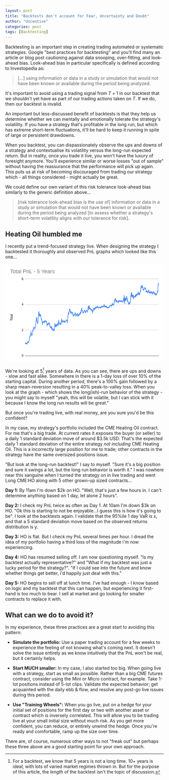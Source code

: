 ```yaml
---
layout: post
title: "Backtests don't account for Fear, Uncertainty and Doubt"
author: "Uncentive"
categories: post
tags: [Backtesting]
---
```


Backtesting is an important step in creating trading automated or systematic strategies. Google "best practices for backtesting" and you'll find many an article or blog post cautioning against data snooping, over-fitting, and look-ahead bias. Look-ahead bias in particular specifically is defined according to Investopedia as:

> [...] using information or data in a study or simulation that would not have been known or available during the period being analyzed.

It's important to avoid using a trading signal from $T+1$ in our backtest that we shouldn't yet have as part of our trading actions taken on $T$. If we do, then our backtest is invalid.

An important but less-discussed benefit of backtests is that they help us determine whether we can mentally and emotionally tolerate the strategy's volatility. If you have a strategy that's profitable in the long run, but which has extreme short-term fluctuations, it'll be hard to keep it running in spite of large or persistent drawdowns.

When you backtest, you can dispassionately observe the ups and downs of a strategy and contextualise its volatility versus the long-run expected return. But in reality, once you trade it live, you won't have the luxury of foresight anymore. You'll experience similar or worse losses "out of sample" without having the reassurance that the performance will pick up again. This puts us at risk of becoming discouraged from trading our strategy which - all things considered - might actually be great.

We could define our own variant of this risk tolerance look-ahead bias similarly to the generic definition above...

>  [risk tolerance look-ahead bias is the use of] information or data in a study or simulation that would not have been known or available during the period being analyzed [to assess whether a strategy's short-term volatility aligns with our tolerance for risk].

## Heating Oil humbled me
I recently put a trend-focused strategy live. When designing the strategy I backtested it thoroughly and observed PnL graphs which looked like this one...

<p align="center"><img src="assets/img/backtest_fud.png" /></p>

We're looking at 5[^1] years of data. As you can see, there are ups and downs - slow and fast alike. Somewhere in there is a 1-day loss of over 10% of the starting capital. During another period, there's a 100% gain followed by a sharp mean-reversion resulting in a 40% peak-to-valley loss. When you look at the graph - which shows the long(ish)-run behavior of the strategy - you might say to myself "yeah, this will be volatile, but I can stick with it because I know the long run results will be great."

But once you're trading live, with real money, are you sure you'd be this confident?

In my case, my strategy's portfolio included the CME Heating Oil contract. For me that's a big trade. At current rates it exposes the buyer (or seller) to a daily 1 standard deviation move of around \$3.5k USD. That's the expected daily 1 standard deviation of the entire strategy *not including* CME Heating Oil. This is a incorrectly large position for me to trade; other contracts in the strategy have the same oversized positions issue.

"But look at the long-run backtest!" I say to myself. "Sure it's a big position and sure it swings a lot, but the long run behavior is worth it." I was nowhere near this sanguine when I turned the strategy on in live trading and went Long CME:HO along with 5 other grown-up sized contracts...

**Day 1:** By 11am I'm down $2k on HO. "Well, that's just a few hours in. I can't determine anything based on 1 day, let alone 2 hours".

**Day 2:** I check my PnL twice as often as Day 1. At 10am I'm down \$3k on HO. "Ok this is starting to not be enjoyable...I guess this is how it's going to be". I look at the backtests again. I validate that the 95%ile 1 day VaR is x, and that a 5 standard deviation move based on the observed returns distribution is y.

**Day 3:** HO is flat. But I check my PnL several times per hour. I dread the idea of my portfolio having a third loss of the magnitude i'm now experiencing.

**Day 4:** HO has resumed selling off. I am now questioning myself. "Is my backtest actually representative?" and "What if my backtest was just a lucky period for the strategy?". "If I could see into the future and know whether things get better, i'd happily just deal with this."

**Day 5:** HO begins to sell off at lunch time. I've had enough - I know based on logic and my backtest that this can happen, but experiencing it first-hand is too much to bear. I sell at market and go looking for smaller contracts to replace it with.


## What can we do to avoid it?
In my experience, these three practices are a great start to avoiding this pattern:

- **Simulate the portfolio:** Use a paper trading account for a few weeks to experience the feeling of not knowing what's coming next. It doesn't solve the issue entirely as we know intuitively that the PnL won't be real, but it certainly helps.

- **Start MUCH smaller:** In my case, I also started too big. When going live with a strategy, start as small as possible. Rather than a big CME futures contract, consider using the Mini or Micro contract, for example. Take 1-lot positions instead of 5-lot clips. Validate the expected behavior; get acquainted with the daily ebb & flow, and resolve any post-go live issues during this period.

- **Use "Training Wheels":** When you go live, put on a hedge for your initial set of positions for the first day or two with another asset or contract which is inversely correlated. This will allow you to be trading live at your small initial size without much risk. As you get more confident, you can reduce, or entirely unwind the hedge. Once you're ready and comfortable, ramp up the size over time.

There are, of course, numerous other ways to not "freak out" but perhaps these three above are a good starting point for your own approach.

[^1]: For a backtest, we know that 5 years is not a long time. 10+ years is ideal, with lots of varied market regimes thrown in. But for the purpose of this article, the *length* of the backtest isn't the topic of discussion.
